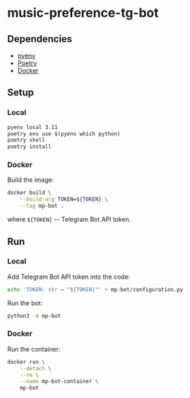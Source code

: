 music-preference-tg-bot
=======================

Dependencies
------------

- [pyenv][pyenv]
- [Poetry][Poetry]
- [Docker][Docker]

Setup
-----

### Local ###

```sh
pyenv local 3.11
poetry env use $(pyenv which python)
poetry shell
poetry install
```

### Docker ###

Build the image:

```sh
docker build \
    --build-arg TOKEN=${TOKEN} \
    --tag mp-bot .
```

where `${TOKEN}` -- Telegram Bot API token.

Run
---

### Local ###

Add Telegram Bot API token into the code:

```sh
echo 'TOKEN: str = "${TOKEN}"' > mp-bot/configuration.py
```

Run the bot:

```sh
python3 -m mp-bot
```

### Docker ###

Run the container:

```sh
docker run \
    --detach \
    --rm \
    --name mp-bot-container \
    mp-bot
```

[pyenv]:    https://github.com/pyenv/pyenv
[Poetry]:   https://python-poetry.org/
[Docker]:   https://www.docker.com/get-started/
